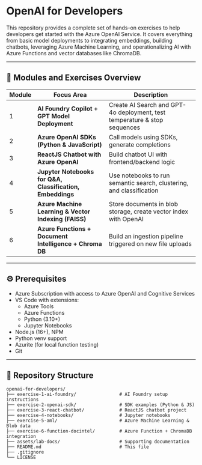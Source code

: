# OpenAI for Developers 

This repository provides a complete set of hands-on exercises to help developers get started with the Azure OpenAI Service. It covers everything from basic model deployments to integrating embeddings, building chatbots, leveraging Azure Machine Learning, and operationalizing AI with Azure Functions and vector databases like ChromaDB.

---

## 🧠 Modules and Exercises Overview

| Module | Focus Area                                                      | Description |
|--------|------------------------------------------------------------------|-------------|
| 1      | **AI Foundry Copilot + GPT Model Deployment**                    | Create AI Search and GPT-4o deployment, test temperature & stop sequences |
| 2      | **Azure OpenAI SDKs (Python & JavaScript)**                      | Call models using SDKs, generate completions |
| 3      | **ReactJS Chatbot with Azure OpenAI**                            | Build chatbot UI with frontend/backend logic |
| 4      | **Jupyter Notebooks for Q&A, Classification, Embeddings**       | Use notebooks to run semantic search, clustering, and classification |
| 5      | **Azure Machine Learning & Vector Indexing (FAISS)**            | Store documents in blob storage, create vector index with OpenAI |
| 6      | **Azure Functions + Document Intelligence + Chroma DB**         | Build an ingestion pipeline triggered on new file uploads |

---

## ⚙️ Prerequisites

- Azure Subscription with access to Azure OpenAI and Cognitive Services
- VS Code with extensions:
  - Azure Tools
  - Azure Functions
  - Python (3.10+)
  - Jupyter Notebooks
- Node.js (16+), NPM
- Python venv support
- Azurite (for local function testing)
- Git

---
## 📁 Repository Structure

```text
openai-for-developers/
├── exercise-1-ai-foundry/                # AI Foundry setup instructions
├── exercise-2-openai-sdk/                # SDK examples (Python & JS)
├── exercise-3-react-chatbot/             # ReactJS chatbot project
├── exercise-4-notebooks/                 # Jupyter notebooks
├── exercise-5-aml/                       # Azure Machine Learning & Blob data
├── exercise-6-function-docintel/         # Azure Function + ChromaDB integration
├── assets/lab-docs/                      # Supporting documentation
├── README.md                             # This file
├── .gitignore
└── LICENSE


